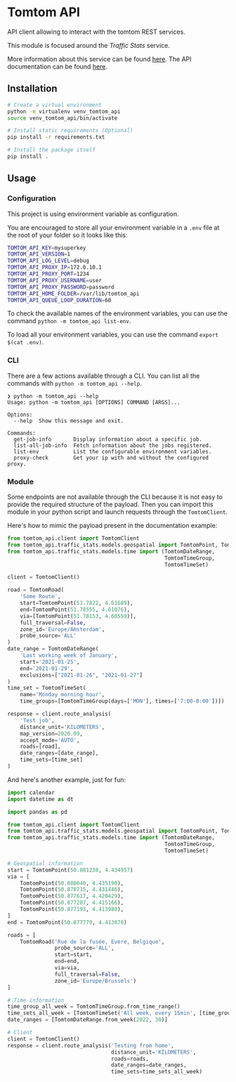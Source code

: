 # Tomtom API

API client allowing to interact with the tomtom REST services.

This module is focused around the *Traffic Stats* service.

More information about this service can be found [here](https://developer.tomtom.com/traffic-stats/documentation/product-information/introduction).
The API documentation can be found [here](https://developer.tomtom.com/traffic-stats/documentation/api/introduction).

## Installation

```bash
# Create a virtual environment
python -m virtualenv venv_tomtom_api
source venv_tomtom_api/bin/activate

# Install static requirements (Optional)
pip install -r requirements.txt

# Install the package itself
pip install .
```

## Usage

### Configuration

This project is using environment variable as configuration.

You are encouraged to store all your environment variable in a `.env` file at the root of your folder so it looks like this:

```bash
TOMTOM_API_KEY=mysuperkey
TOMTOM_API_VERSION=1
TOMTOM_API_LOG_LEVEL=debug
TOMTOM_API_PROXY_IP=172.0.10.1
TOMTOM_API_PROXY_PORT=1234
TOMTOM_API_PROXY_USERNAME=user
TOMTOM_API_PROXY_PASSWORD=password
TOMTOM_API_HOME_FOLDER=/var/lib/tomtom_api
TOMTOM_API_QUEUE_LOOP_DURATION=60
```

To check the available names of the environment variables, you can use the command `python -m tomtom_api list-env`.

To load all your environment variables, you can use the command `export $(cat .env)`.

### CLI

There are a few actions available through a CLI.
You can list all the commands with `python -m tomtom_api --help`.

```
❯ python -m tomtom_api --help
Usage: python -m tomtom_api [OPTIONS] COMMAND [ARGS]...

Options:
  --help  Show this message and exit.

Commands:
  get-job-info       Display information about a specific job.
  list-all-job-info  Fetch information about the jobs registered.
  list-env           List the configurable environment variables.
  proxy-check        Get your ip with and without the configured proxy.
```

### Module

Some endpoints are not available through the CLI because it is not easy to provide the required structure of the payload.
Then you can import this module in your python script and launch requests through the `TomtomClient`.

Here's how to mimic the payload present in the documentation example:
```python
from tomtom_api.client import TomtomClient
from tomtom_api.traffic_stats.models.geospatial import TomtomPoint, TomtomRoad
from tomtom_api.traffic_stats.models.time import (TomtomDateRange,
                                                  TomtomTimeGroup,
                                                  TomtomTimeSet)

client = TomtomClient()

road = TomtomRoad(
    'Some Route',
    start=TomtomPoint(51.7822, 4.61689),
    end=TomtomPoint(51.78555, 4.61076),
    via=[TomtomPoint(51.78153, 4.60559)],
    full_traversal=False,
    zone_id='Europe/Amsterdam',
    probe_source='ALL'
)
date_range = TomtomDateRange(
    'Last working week of January',
    start='2021-01-25',
    end='2021-01-29',
    exclusions=["2021-01-26", "2021-01-27"]
)
time_set = TomtomTimeSet(
    name='Monday morning hour',
    time_groups=[TomtomTimeGroup(days=['MON'], times=['7:00-8:00'])])

response = client.route_analysis(
    'Test job',
    distance_unit='KILOMETERS',
    map_version=2020.09,
    accept_mode='AUTO',
    roads=[road],
    date_ranges=[date_range],
    time_sets=[time_set]
)
```

And here's another example, just for fun:
```python
import calendar
import datetime as dt

import pandas as pd

from tomtom_api.client import TomtomClient
from tomtom_api.traffic_stats.models.geospatial import TomtomPoint, TomtomRoad
from tomtom_api.traffic_stats.models.time import (TomtomDateRange,
                                                  TomtomTimeGroup,
                                                  TomtomTimeSet)

# Geospatial information
start = TomtomPoint(50.881238, 4.434957)
via = [
    TomtomPoint(50.880040, 4.435190),
    TomtomPoint(50.878715, 4.431446),
    TomtomPoint(50.877617, 4.420429),
    TomtomPoint(50.877287, 4.415166),
    TomtomPoint(50.877193, 4.413980),
]
end = TomtomPoint(50.877779, 4.413870)

roads = [
    TomtomRoad('Rue de la fusée, Evere, Belgique',
               probe_source='ALL',
               start=start,
               end=end,
               via=via,
               full_traversal=False,
               zone_id='Europe/Brussels')
]

# Time information
time_group_all_week = TomtomTimeGroup.from_time_range()
time_sets_all_week = [TomtomTimeSet('All week, every 15min', [time_group_all_week])]
date_ranges = [TomtomDateRange.from_week(2022, 30)]

# Client
client = TomtomClient()
response = client.route_analysis('Testing from home',
                                 distance_unit='KILOMETERS',
                                 roads=roads,
                                 date_ranges=date_ranges,
                                 time_sets=time_sets_all_week)
```